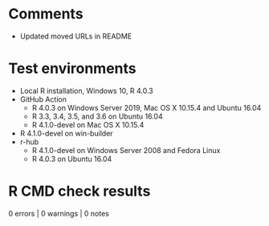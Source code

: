# Comments
* Updated moved URLs in README

# Test environments
* Local R installation, Windows 10, R 4.0.3
* GitHub Action
    * R 4.0.3 on Windows Server 2019, Mac OS X 10.15.4 and Ubuntu 16.04
    * R 3.3, 3.4, 3.5, and 3.6 on Ubuntu 16.04
    * R 4.1.0-devel on Mac OS X 10.15.4
* R 4.1.0-devel on win-builder
* r-hub
    * R 4.1.0-devel on Windows Server 2008 and Fedora Linux
    * R 4.0.3 on Ubuntu 16.04

# R CMD check results

0 errors | 0 warnings | 0 notes

